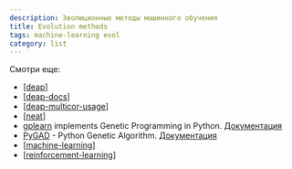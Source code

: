 ```yaml
---
description: Эволюционные методы машинного обучения
title: Evolution methods
tags: machine-learning evol
category: list
---
```

Смотри еще:

- [[deap]]
- [[deap-docs]]
- [[deap-multicor-usage]]
- [[neat]]
- [gplearn](https://github.com/trevorstephens/gplearn) implements Genetic Programming in Python. [Документация](https://gplearn.readthedocs.io/en/stable/)
- [PyGAD](https://github.com/ahmedfgad/GeneticAlgorithmPython) - Python Genetic Algorithm. [Документация](https://pygad.readthedocs.io/en/latest/)
- [[machine-learning]]
- [[reinforcement-learning]]

[//begin]: # "Autogenerated link references for markdown compatibility"
[deap]: ../notes/deap "Deap - генетические алгоритмы на python"
[deap-docs]: ../notes/deap-docs "Deap документация"
[deap-multicor-usage]: ../notes/deap-multicor-usage "Multiproces for deap"
[neat]: ../notes/neat "NEAT - нейроэволюционный алгоритм"
[machine-learning]: machine-learning "Алгоритмы машинного обучения"
[reinforcement-learning]: reinforcement-learning "Reinforcement learning"
[//end]: # "Autogenerated link references"